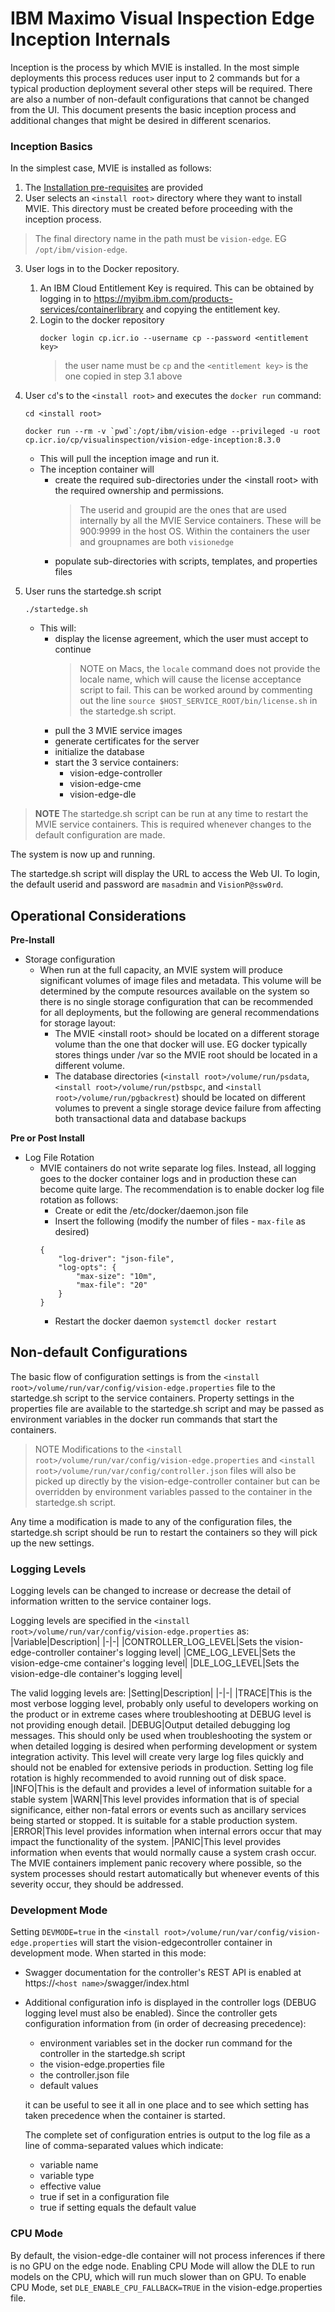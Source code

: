 # IBM Maximo Visual Inspection Edge Inception Internals

Inception is the process by which MVIE is installed. In the most simple deployments this process reduces user input to 2 commands but for a typical production deployment several other steps will be required. There are also a number of non-default configurations that cannot be changed from the UI. This document presents the basic inception process and additional changes that might be desired in different scenarios.

### Inception Basics
In the simplest case, MVIE is installed as follows:
1. The [Installation pre-requisites](https://www.ibm.com/docs/en/maximo-vi/8.3.0?topic=edge-planning) are provided
2. User selects an `<install root>` directory where they want to install MVIE. This directory must be created before proceeding with the inception process. 
>The final directory name in the path must be `vision-edge`. EG `/opt/ibm/vision-edge`.

3. User logs in to the Docker repository.

   1. An IBM Cloud Entitlement Key is required. This can be obtained by logging in to https://myibm.ibm.com/products-services/containerlibrary and copying the entitlement key.
   2. Login to the docker repository
      ```
      docker login cp.icr.io --username cp --password <entitlement key>
      ```
      > the user name must be `cp` and the `<entitlement key>` is the one copied in step 3.1 above

4. User `cd`'s to the `<install root>` and executes the `docker run` command:
    ```
    cd <install root>

    docker run --rm -v `pwd`:/opt/ibm/vision-edge --privileged -u root cp.icr.io/cp/visualinspection/vision-edge-inception:8.3.0
    ```
    - This will pull the inception image and run it.
    - The inception container will 
      - create the required sub-directories under the \<install root> with the required ownership and permissions.
        > The userid and groupid are the ones that are used internally by all the MVIE Service containers. These will be 900:9999 in the host OS. Within the containers the user and groupnames are both `visionedge`
      - populate sub-directories with scripts, templates, and properties files

5. User runs the startedge.sh script
    ```
    ./startedge.sh
    ```
    - This will:
      - display the license agreement, which the user must accept to continue
        > NOTE on Macs, the `locale` command does not provide the locale name, which will cause the license acceptance script to fail. This can be worked around by commenting out the line `source $HOST_SERVICE_ROOT/bin/license.sh` in the startedge.sh script.
      - pull the 3 MVIE service images
      - generate certificates for the server
      - initialize the database
      - start the 3 service containers:
        - vision-edge-controller
        - vision-edge-cme
        - vision-edge-dle
> **NOTE** The startedge.sh script can be run at any time to restart the MVIE service containers. This is required whenever changes to the default configuration are made.

The system is now up and running. 

The startedge.sh script will display the URL to access the Web UI. To login, the default userid and password are `masadmin` and `VisionP@ssw0rd`.

## Operational Considerations
**Pre-Install**
- Storage configuration
  - When run at the full capacity, an MVIE system will produce significant volumes of image files and metadata. This volume will be determined by the compute resources available on the system so there is no single storage configuration that can be recommended for all deployments, but the following are general recommendations for storage layout:
    - The MVIE \<install root> should be located on a different storage volume than the one that docker will use. EG docker typically stores things under /var so the MVIE root should be located in a different volume.
    - The database directories (`<install root>/volume/run/psdata`, `<install root>/volume/run/pstbspc`, and `<install root>/volume/run/pgbackrest`) should be located on different volumes to prevent a single storage device failure from affecting both transactional data and database backups

**Pre or Post Install**
- Log File Rotation
  - MVIE containers do not write separate log files. Instead, all logging goes to the docker container logs and in production these can become quite large. The recommendation is to enable docker log file rotation as follows:
    - Create or edit the /etc/docker/daemon.json file
    - Insert the following (modify the number of files - `max-file` as desired)
    ```
    {
        "log-driver": "json-file",
        "log-opts": {
            "max-size": "10m",
            "max-file": "20"
        }
    }
    ```
    - Restart the docker daemon `systemctl docker restart`

## Non-default Configurations
The basic flow of configuration settings is from the `<install root>/volume/run/var/config/vision-edge.properties` file to the startedge.sh script to the service containers. Property settings in the properties file are available to the startedge.sh script and may be passed as environment variables in the docker  run commands that start the containers. 

> NOTE Modifications to the `<install root>/volume/run/var/config/vision-edge.properties` and `<install root>/volume/run/var/config/controller.json` files will also be picked up directly by the vision-edge-controller container but can be overridden by environment variables passed to the container in the startedge.sh script.

Any time a modification is made to any of the configuration files, the startedge.sh script should be run to restart the containers so they will pick up the new settings.
### Logging Levels
Logging levels can be changed to increase or decrease the detail of information written to the service container logs. 

Logging levels are specified in the `<install root>/volume/run/var/config/vision-edge.properties` as:
|Variable|Description|
|-|-|
|CONTROLLER_LOG_LEVEL|Sets the vision-edge-controller container's logging level|
|CME_LOG_LEVEL|Sets the vision-edge-cme container's logging level|
|DLE_LOG_LEVEL|Sets the vision-edge-dle container's logging level|

The valid logging levels are:
|Setting|Description|
|-|-|
|TRACE|This is the most verbose logging level, probably only useful to developers working on the product or in extreme cases where troubleshooting at DEBUG level is not providing enough detail.
|DEBUG|Output detailed debugging log messages. This should only be used when troubleshooting the system or when detailed logging is desired when performing development or system integration activity. This level will create very large log files quickly and should not be enabled for extensive periods in production. Setting log file rotation is highly recommended to avoid running out of disk space.
|INFO|This is the default and provides a level of information suitable for a stable system
|WARN|This level provides information that is of special significance, either non-fatal errors or events such as ancillary services being started or stopped. It is suitable for a stable production system.
|ERROR|This level provides information when internal errors occur that may impact the functionality of the system.
|PANIC|This level provides information when events that would normally cause a system crash occur. The MVIE containers implement panic recovery where possible, so the system processes should restart automatically but whenever events of this severity occur, they should be addressed.

### Development Mode
Setting `DEVMODE=true` in the `<install root>/volume/run/var/config/vision-edge.properties` will start the vision-edgecontroller container in development mode. When started in this mode:
- Swagger documentation for the controller's REST API is enabled at https://`<host name>`/swagger/index.html
- Additional configuration info is displayed in the controller logs (DEBUG logging level must also be enabled). Since the controller gets configuration information from (in order of decreasing precedence):
  - environment variables set in the docker run command for the controller in the startedge.sh script
  - the vision-edge.properties file
  - the controller.json file
  - default values

  it can be useful to see it all in one place and to see which setting has taken precedence when the container is started.
  
  The complete set of configuration entries is output to the log file as a line of comma-separated values which indicate:

  - variable name
  - variable type 
  - effective value 
  - true if set in a configuration file
  - true if setting equals the default value

### CPU Mode
By default, the vision-edge-dle container will not process inferences if there is no GPU on the edge node. Enabling CPU Mode will allow the DLE to run models on the CPU, which will run much slower than on GPU.
 To enable CPU Mode, set `DLE_ENABLE_CPU_FALLBACK=TRUE` in the vision-edge.properties file.